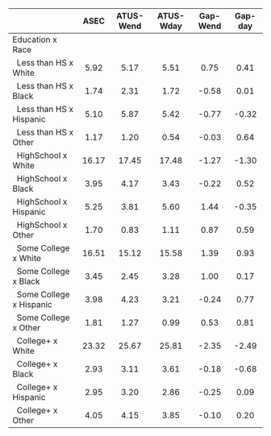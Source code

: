 
|                      |         ASEC |    ATUS-Wend |    ATUS-Wday |     Gap-Wend |      Gap-day |
| -------------------- | :----------: | :----------: | :----------: | :----------: | :----------: |
| Education x Race     |              |              |              |              |              |
| &nbsp;&nbsp;Less than HS x White |         5.92 |         5.17 |         5.51 |         0.75 |         0.41 |
| &nbsp;&nbsp;Less than HS x Black |         1.74 |         2.31 |         1.72 |        -0.58 |         0.01 |
| &nbsp;&nbsp;Less than HS x Hispanic |         5.10 |         5.87 |         5.42 |        -0.77 |        -0.32 |
| &nbsp;&nbsp;Less than HS x Other |         1.17 |         1.20 |         0.54 |        -0.03 |         0.64 |
| &nbsp;&nbsp;HighSchool x White |        16.17 |        17.45 |        17.48 |        -1.27 |        -1.30 |
| &nbsp;&nbsp;HighSchool x Black |         3.95 |         4.17 |         3.43 |        -0.22 |         0.52 |
| &nbsp;&nbsp;HighSchool x Hispanic |         5.25 |         3.81 |         5.60 |         1.44 |        -0.35 |
| &nbsp;&nbsp;HighSchool x Other |         1.70 |         0.83 |         1.11 |         0.87 |         0.59 |
| &nbsp;&nbsp;Some College x White |        16.51 |        15.12 |        15.58 |         1.39 |         0.93 |
| &nbsp;&nbsp;Some College x Black |         3.45 |         2.45 |         3.28 |         1.00 |         0.17 |
| &nbsp;&nbsp;Some College x Hispanic |         3.98 |         4.23 |         3.21 |        -0.24 |         0.77 |
| &nbsp;&nbsp;Some College x Other |         1.81 |         1.27 |         0.99 |         0.53 |         0.81 |
| &nbsp;&nbsp;College+ x White |        23.32 |        25.67 |        25.81 |        -2.35 |        -2.49 |
| &nbsp;&nbsp;College+ x Black |         2.93 |         3.11 |         3.61 |        -0.18 |        -0.68 |
| &nbsp;&nbsp;College+ x Hispanic |         2.95 |         3.20 |         2.86 |        -0.25 |         0.09 |
| &nbsp;&nbsp;College+ x Other |         4.05 |         4.15 |         3.85 |        -0.10 |         0.20 |

